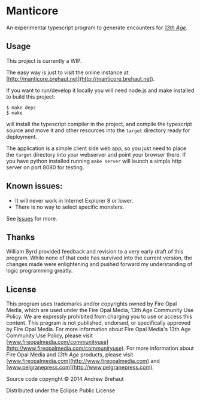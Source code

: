 # Manticore

An experimental typescript program to generate encounters for [*13th Age*](http://13thage.com/). 

## Usage

This project is currently a WIP.

The easy way is just to visit the online instance at [http://manticore.brehaut.net](http://manticore.brehaut.net).
	
If you want to run/develop it locally you will need node.js and make installed to build this project:

    $ make deps
    $ make

will install the typescript compiler in the project, and compile the typescript source and move it and other resources into the `target` directory ready for deployment. 

The application is a simple client side web app, so you just need to place the `target` directory into your webserver and point your browser there. If you have python installed running `make server` will launch a simple http server on port 8080 for testing.

##  Known issues:

 * It will never work in Internet Explorer 8 or lower.
 * There is no way to select specific monsters.

See [Issues](https://github.com/brehaut/manticore/issues) for more. 

## Thanks

William Byrd provided feedback and revision to a very early draft of this program. While none of that code has survived into the current version, the changes made were enlightening and pushed forward my understanding of logic programming greatly.

## License

This program uses trademarks and/or copyrights owned by Fire Opal Media, which are used under the Fire Opal Media, 13th Age Community Use Policy. We are expressly prohibited from charging you to use or access this content. This program is not published, endorsed, or specifically approved by Fire Opal Media. For more information about Fire Opal Media's 13th Age Community Use Policy, please visit [www.fireopalmedia.com/communityuse](http://www.fireopalmedia.com/communityuse). For more information about Fire Opal Media and *13th Age* products, please visit [www.fireopalmedia.com](http://www.fireopalmedia.com) and [www.pelgranepress.com](http://www.pelgranepress.com).

Source code copyright © 2014 Andrew Brehaut

Distributed under the Eclipse Public License
